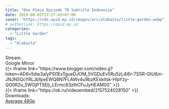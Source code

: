 ```yaml
---
title: "One Piece Episode 70 Subtitle Indonesia"
date: 2019-08-03T23:27:43+07:00
cover: "https://cdn.opid.my.id/images/arc/alabasta/little-garden.webp" # Optional, cover
# authorlink: https://opid.my.id
categories:
  - "Little Garden"
tags:
  - "Alabasta"
---
```

<div class="ui menu violet borderless inverted">
  <div class="header item active">
        Stream:
    </div>
  <a class="active item" data-tab="google">
    <i class="google drive icon"></i> Google
  </a>
  <a class="item nounderline" data-tab="mirror">
    <i class="odnoklassniki icon"></i> Mirror
  </a>
</div>
<div class="ui bottom attached tab segment active" style="border:0 !important;" data-tab="google">
  {{< iframe link="https://www.blogger.com/video.g?token=AD6v5dw3alyPSI1ExTgueDJOM_5VGDuEv5Ru5zL4i6r-7SSR-GtU6m-JNJN5QcYRLJbfpeEWQ8N7FLAWv4u9bzKEskitsk-HlpYzy-QO0R2u_5WOjPT5Eb_LErmc83zIhCFuJyHEAM0S" >}}
</div>
<div class="ui bottom attached tab segment" style="border:0 !important;" data-tab="mirror">
  {{< iframe link="https://ok.ru/videoembed/2157524028150" >}}
</div>
<div class="ui menu violet borderless inverted">
  <div class="header item active">
        Downloads:
    </div>
  <a class="item nounderline" href="https://ouo.io/Mt6k2Bk" target="_blank" rel="dofollow"><i class="google drive icon"></i>
    Average 480p</a>
</div>